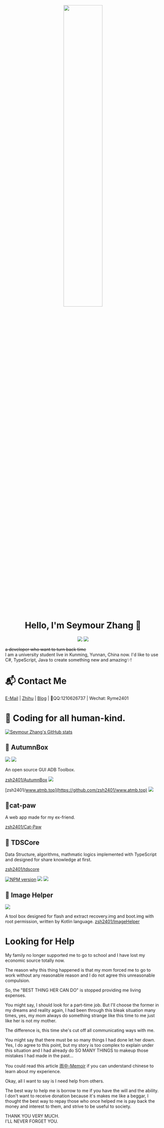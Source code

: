 <div align="center">
<img style="width:50%" src="https://avatars.githubusercontent.com/u/16505828">

# Hello, I'm Seymour Zhang 👋

![](https://img.shields.io/github/followers/zsh2401?style=social)
![](https://img.shields.io/github/stars/zsh2401?style=social)

</div>




~~a developer who want to turn back time~~   
I am a university student live in Kunming, Yunnan, China now. I'd like to use C#, TypeScript, Java to create something new and amazing✨!    
<!-- 💖Looking for a GRIL friend now. -->
# 📬 Contact Me
[E-Mail](mailto:zsh2401@163.com) | [Zhihu](https://www.zhihu.com/people/zhang-shun-hong-86) | [Blog](https://zsh2401.top) | 🐧QQ:1210626737 | Wechat: Ryme2401

# 🎁 Coding for all human-kind.

[![Seymour Zhang's GitHub stats](https://github-readme-stats.vercel.app/api?username=zsh2401)](https://github.com/anuraghazra/github-readme-stats)

## 🍁 AutumnBox

![](https://img.shields.io/badge/C%23-8.0-brightgreen.svg)
![](https://img.shields.io/badge/GUI-WPF-blue.svg)

An open source GUI ADB Toolbox.

[zsh2401/AutumnBox](https://github.com/zsh2401/AutumnBox)
![](https://img.shields.io/github/stars/zsh2401/AutumnBox?style=social)

[zsh2401/www.atmb.top](https://github.com/zsh2401/www.atmb.top)
![](https://img.shields.io/github/stars/zsh2401/www.atmb.top?style=social)

## 🐾cat-paw
A web app made for my ex-friend.

[zsh2401/Cat-Paw](https://github.com/zsh2401/cat-paw)
## 🍨 TDSCore
Data Structure, algorithms, mathmatic logics implemented with TypeScript and designed for share knowledge at first.

[zsh2401/tdscore](https://github.com/zsh2401/tdscore)


[![NPM version](https://img.shields.io/npm/v/tdscore.svg)](https://www.npmjs.com/package/tdscore)
![](https://badgen.net/npm/dy/tdscore)
![](https://img.shields.io/bundlephobia/minzip/tdscore)

## 🎨 Image Helper
![](https://img.shields.io/github/stars/zsh2401/www.atmb.top?style=social)

A tool box designed for flash and extract recovery.img and boot.img with root permission, written by Kotlin language.
[zsh2401/ImageHelper](https://github.com/zsh2401/ImageHelper)

# Looking for Help
My family no longer supported me to go to school and I have lost my economic source totally now. 

The reason why this thing happened is that my mom forced me to go to work without any reasonable reason and I do not agree this unreasonable compulsion.

So, the "BEST THING HER CAN DO" is stopped providing me living expenses.

You might say, I should look for a part-time job. But I'll choose the former in my dreams and reality again, I had been through this bleak situation many times, yes, my mom always do something strange like this time to me just like her is not my mother.

The difference is, this time she's cut off all communicating ways with me.

You might say that there must be so many things I had done let her down. Yes, I do agree to this point, but my story is too complex to explain under this situation and I had already do SO MANY THINGS to makeup those mistakes I had made in the past...   

You could read this article [雨中-Memoir](https://zsh2401.top/post/memoir) if you can understand chinese to learn about my experience.

Okay, all I want to say is I need help from others.

The best way to help me is borrow to me if you have the will and the ability. I don't want to receive donation because it's makes me like a beggar, I thought the best way to repay those who once helped me is pay back the money and interest to them, and strive to be useful to society.

THANK YOU VERY MUCH.    
I'LL NEVER FORGET YOU.